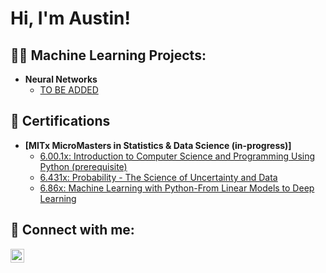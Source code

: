 <h1>Hi, I'm Austin! </h1>

<h2>👨‍💻 Machine Learning Projects:</h2>

- <b>Neural Networks</b>
  - [TO BE ADDED](https://github.com/joshmadakor1/LABURL)

<h2>📄 Certifications</h2>

- <b>[MITx MicroMasters in Statistics & Data Science (in-progress)]</b>
  - [6.00.1x: Introduction to Computer Science and Programming Using Python (prerequisite)](https://courses.edx.org/certificates/bc6aa6ef97914a70a881112bbb7f0e27)
  - [6.431x: Probability - The Science of Uncertainty and Data](https://courses.edx.org/certificates/a1ae3793d74e405eae95f872a8d2836f)
  - [6.86x: Machine Learning with Python-From Linear Models to Deep Learning](https://courses.edx.org/certificates/8cfc6d0b24c14cdd8e7184b838ac0648)

<h2> 🤳 Connect with me:</h2>

[<img align="left" alt="JoshMadakor | LinkedIn" width="22px" src="https://cdn.jsdelivr.net/npm/simple-icons@v3/icons/linkedin.svg" />][linkedin]

[linkedin]: https://linkedin.com/in/austin-land

<!--
**ajland/ajland** is a ✨ _special_ ✨ repository because its `README.md` (this file) appears on your GitHub profile.

Here are some ideas to get you started:

- 🔭 I’m currently working on ...
- 🌱 I’m currently learning ...
- 👯 I’m looking to collaborate on ...
- 🤔 I’m looking for help with ...
- 💬 Ask me about ...
- 📫 How to reach me: ...
- 😄 Pronouns: ...
- ⚡ Fun fact: ...
-->
